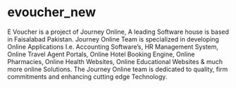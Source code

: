 # evoucher_new

E Voucher is a project of Journey Online, A leading Software house is based in Faisalabad Pakistan. Journey Online Team is specialized in developing Online Applications I.e. Accounting Software’s, HR Management System, Online Travel Agent Portals, Online Hotel Booking Engine, Online Pharmacies, Online Health Websites, Online Educational Websites & much more online Solutions. The Journey Online team is dedicated to quality, firm commitments and enhancing cutting edge Technology.
